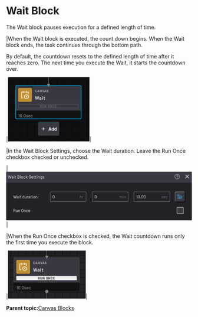 # Wait Block

The Wait block pauses execution for a defined length of time.

|When the Wait block is executed, the count down begins. When the Wait block ends, the task continues through the bottom path.

By default, the countdown resets to the defined length of time after it reaches zero. The next time you execute the Wait, it starts the countdown over.

|![](../Images/TaskCanvasBlockGlossary/Canvas-Wait-Block.png)|

|In the Wait Block Settings, choose the Wait duration. Leave the Run Once checkbox checked or unchecked.

|![](../Images/TaskCanvasBlockGlossary/Canvas-Wait-Settings.png)|

|When the Run Once checkbox is checked, the Wait countdown runs only the first time you execute the block.

|![](../Images/TaskCanvasBlockGlossary/Canvas-Wait-Block-RunOnce.png)|

**Parent topic:**[Canvas Blocks](../TaskCanvasBlockGlossary/Canvas-Overview.md)

